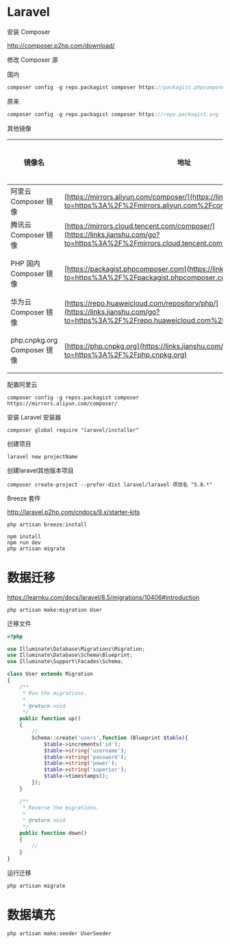 # Laravel

安装 Composer

http://composer.p2hp.com/download/

修改 Composer 源

国内

```cpp
composer config -g repo.packagist composer https://packagist.phpcomposer.com 
```

原来

```cpp
composer config -g repo.packagist composer https://repo.packagist.org
```

其他镜像

| 镜像名                      | 地址                                                         | 赞助商   | 更新频率 | 备注   |
| --------------------------- | ------------------------------------------------------------ | -------- | -------- | ------ |
| 阿里云 Composer 镜像        | [https://mirrors.aliyun.com/composer/](https://links.jianshu.com/go?to=https%3A%2F%2Fmirrors.aliyun.com%2Fcomposer%2F) | 阿里云   | 96 秒    | 推荐   |
| 腾讯云 Composer 镜像        | [https://mirrors.cloud.tencent.com/composer/](https://links.jianshu.com/go?to=https%3A%2F%2Fmirrors.cloud.tencent.com%2Fcomposer%2F) | 腾讯云   | 24 小时  | -      |
| PHP 国内 Composer 镜像      | [https://packagist.phpcomposer.com](https://links.jianshu.com/go?to=https%3A%2F%2Fpackagist.phpcomposer.com) | 仁润股份 | 24 小时  | 不稳定 |
| 华为云 Composer 镜像        | [https://repo.huaweicloud.com/repository/php/](https://links.jianshu.com/go?to=https%3A%2F%2Frepo.huaweicloud.com%2Frepository%2Fphp%2F) | 华为云   | 未知     | 未知   |
| php.cnpkg.org Composer 镜像 | [https://php.cnpkg.org](https://links.jianshu.com/go?to=https%3A%2F%2Fphp.cnpkg.org) | 安畅网络 | 60 秒    | -      |

配置阿里云

```
composer config -g repos.packagist composer https://mirrors.aliyun.com/composer/
```

安装 Laravel 安装器

```
composer global require "laravel/installer"
```

创建项目

```
laravel new projectName
```

创建laravel其他版本项目

```
composer create-project --prefer-dist laravel/laravel 项目名 "5.8.*"
```

Breeze 套件

http://laravel.p2hp.com/cndocs/9.x/starter-kits

```
php artisan breeze:install

npm install
npm run dev
php artisan migrate
```

# 数据迁移

https://learnku.com/docs/laravel/8.5/migrations/10406#introduction

```
php artisan make:migration User
```

迁移文件

```php
<?php

use Illuminate\Database\Migrations\Migration;
use Illuminate\Database\Schema\Blueprint;
use Illuminate\Support\Facades\Schema;

class User extends Migration
{
    /**
     * Run the migrations.
     *
     * @return void
     */
    public function up()
    {
        //
        Schema::create('users',function (Blueprint $table){
            $table->increments('id');
            $table->string('username');
            $table->string('password');
            $table->string('power');
            $table->string('superior');
            $table->timestamps();
        });
    }

    /**
     * Reverse the migrations.
     *
     * @return void
     */
    public function down()
    {
        //
    }
}
```

运行迁移

```
php artisan migrate
```

# 数据填充

```
php artisan make:seeder UserSeeder
```

